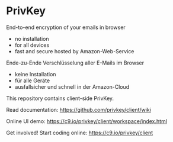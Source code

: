 PrivKey
======
End-to-end encryption of your emails in browser
- no installation
- for all devices
- fast and secure hosted by Amazon-Web-Service

Ende-zu-Ende Verschlüsselung aller E-Mails im Browser
- keine Installation
- für alle Geräte
- ausfallsicher und schnell in der Amazon-Cloud


This repository contains client-side PrivKey.

Read documentation: https://github.com/privkey/client/wiki

Online UI demo: https://c9.io/privkey/client/workspace/index.html

Get involved! Start coding online: https://c9.io/privkey/client

